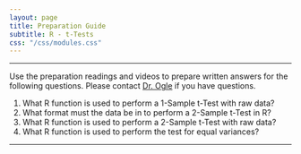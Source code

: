 ```yaml
---
layout: page
title: Preparation Guide
subtitle: R - t-Tests
css: "/css/modules.css"
---
```


----

<div class="alert alert-warning">
Use the preparation readings and videos to prepare written answers for the following questions. Please contact <a href="mailto:dogle@northland.edu">Dr. Ogle</a> if you have questions.
</div>

1. What R function is used to perform a 1-Sample t-Test with raw data?
1. What format must the data be in to perform a 2-Sample t-Test in R?
1. What R function is used to perform a 2-Sample t-Test with raw data?
1. What R function is used to perform the test for equal variances?

----
